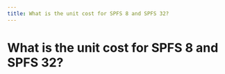 ```yaml
---
title: What is the unit cost for SPFS 8 and SPFS 32?
---
```


# What is the unit cost for SPFS 8 and SPFS 32?
